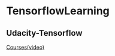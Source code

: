 # TensorflowLearning

## Udacity-Tensorflow

[Courses(video)](https://cn.udacity.com/course/intro-to-tensorflow-for-deep-learning--ud187)
